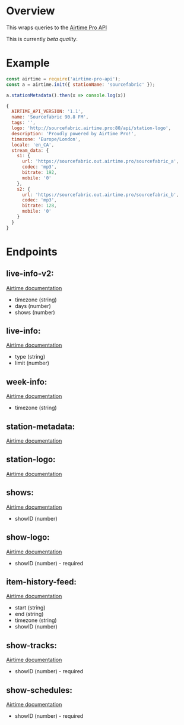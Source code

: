 # Overview
This wraps queries to the [Airtime Pro API](https://help.sourcefabric.org/hc/en-us/articles/115000382243-Airtime-Pro-API)

This is currently *beta quality*.

# Example

```js
const airtime = require('airtime-pro-api');
const a = airtime.init({ stationName: 'sourcefabric' });

a.stationMetadata().then(x => console.log(x))

{
  AIRTIME_API_VERSION: '1.1',
  name: 'Sourcefabric 90.8 FM',
  tags: '',
  logo: 'http://sourcefabric.airtime.pro:80/api/station-logo',
  description: 'Proudly powered by Airtime Pro!',
  timezone: 'Europe/London',
  locale: 'en_CA',
  stream_data: {
    s1: {
      url: 'https://sourcefabric.out.airtime.pro/sourcefabric_a',
      codec: 'mp3',
      bitrate: 192,
      mobile: '0'
    },
    s2: {
      url: 'https://sourcefabric.out.airtime.pro/sourcefabric_b',
      codec: 'mp3',
      bitrate: 128,
      mobile: '0'
    }
  }
}
```

# Endpoints

## live-info-v2:
[Airtime documentation](https://help.sourcefabric.org/hc/en-us/articles/115000382243-Airtime-Pro-API#%E2%80%9Clive_info_v2%E2%80%9D)
  - timezone (string) 
  - days (number) 
  - shows (number) 

## live-info:
[Airtime documentation](https://help.sourcefabric.org/hc/en-us/articles/115000382243-Airtime-Pro-API#%E2%80%9Clive_info%E2%80%9D)
  - type (string) 
  - limit (number) 

## week-info:
[Airtime documentation](https://help.sourcefabric.org/hc/en-us/articles/115000382243-Airtime-Pro-API#%E2%80%9Cweek_info%E2%80%9D)
  - timezone (string) 

## station-metadata:
[Airtime documentation](https://help.sourcefabric.org/hc/en-us/articles/115000382243-Airtime-Pro-API#%E2%80%9Cstation_metadata%E2%80%9D)

## station-logo:
[Airtime documentation](https://help.sourcefabric.org/hc/en-us/articles/115000382243-Airtime-Pro-API#%E2%80%9Cstation_logo%E2%80%9D)

## shows:
[Airtime documentation](https://help.sourcefabric.org/hc/en-us/articles/115000382243-Airtime-Pro-API#%E2%80%9Cshows%E2%80%9D)
  - showID (number) 

## show-logo:
[Airtime documentation](https://help.sourcefabric.org/hc/en-us/articles/115000382243-Airtime-Pro-API#%E2%80%9Cshow_logo%E2%80%9D)
  - showID (number) - required

## item-history-feed:
[Airtime documentation](https://help.sourcefabric.org/hc/en-us/articles/115000382243-Airtime-Pro-API#%E2%80%9Citem_history_feed%E2%80%9D)
  - start (string) 
  - end (string) 
  - timezone (string) 
  - showID (number) 

## show-tracks:
[Airtime documentation](https://help.sourcefabric.org/hc/en-us/articles/115000382243-Airtime-Pro-API#%E2%80%9Cshow_tracks%E2%80%9D)
  - showID (number) - required

## show-schedules:
[Airtime documentation](https://help.sourcefabric.org/hc/en-us/articles/115000382243-Airtime-Pro-API#%E2%80%9Cshow_schedules%E2%80%9D)
  - showID (number) - required
